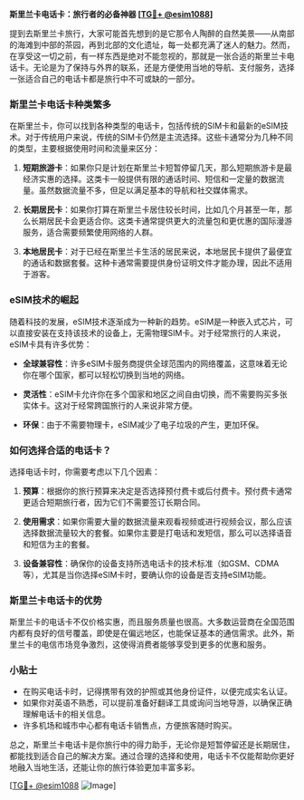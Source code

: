 **斯里兰卡电话卡：旅行者的必备神器 [[TG💪+ @esim1088](https://t.me/s/esim1088)]**

提到去斯里兰卡旅行，大家可能首先想到的是它那令人陶醉的自然美景——从南部的海滩到中部的茶园，再到北部的文化遗址，每一处都充满了迷人的魅力。然而，在享受这一切之前，有一样东西是绝对不能忽视的，那就是一张合适的斯里兰卡电话卡。无论是为了保持与外界的联系，还是方便使用当地的导航、支付服务，选择一张适合自己的电话卡都是旅行中不可或缺的一部分。

### 斯里兰卡电话卡种类繁多

在斯里兰卡，你可以找到各种类型的电话卡，包括传统的SIM卡和最新的eSIM技术。对于传统用户来说，传统的SIM卡仍然是主流选择。这些卡通常分为几种不同的类型，主要根据使用时间和流量来区分：

1. **短期旅游卡**：如果你只是计划在斯里兰卡短暂停留几天，那么短期旅游卡是最经济实惠的选择。这类卡一般提供有限的通话时间、短信和一定量的数据流量。虽然数据流量不多，但足以满足基本的导航和社交媒体需求。

2. **长期居民卡**：如果你打算在斯里兰卡居住较长时间，比如几个月甚至一年，那么长期居民卡会更适合你。这类卡通常提供更大的流量包和更优惠的国际漫游服务，适合需要频繁使用网络的人群。

3. **本地居民卡**：对于已经在斯里兰卡生活的居民来说，本地居民卡提供了最便宜的通话和数据套餐。这种卡通常需要提供身份证明文件才能办理，因此不适用于游客。

### eSIM技术的崛起

随着科技的发展，eSIM技术逐渐成为一种新的趋势。eSIM是一种嵌入式芯片，可以直接安装在支持该技术的设备上，无需物理SIM卡。对于经常旅行的人来说，eSIM卡具有许多优势：

- **全球兼容性**：许多eSIM卡服务商提供全球范围内的网络覆盖，这意味着无论你在哪个国家，都可以轻松切换到当地的网络。
  
- **灵活性**：eSIM卡允许你在多个国家和地区之间自由切换，而不需要购买多张实体卡。这对于经常跨国旅行的人来说非常方便。

- **环保**：由于不需要物理卡，eSIM减少了电子垃圾的产生，更加环保。

### 如何选择合适的电话卡？

选择电话卡时，你需要考虑以下几个因素：

1. **预算**：根据你的旅行预算来决定是否选择预付费卡或后付费卡。预付费卡通常更适合短期旅行者，因为它们不需要签订长期合同。

2. **使用需求**：如果你需要大量的数据流量来观看视频或进行视频会议，那么应该选择数据流量较大的套餐。如果你主要是打电话和发短信，那么可以选择语音和短信为主的套餐。

3. **设备兼容性**：确保你的设备支持所选电话卡的技术标准（如GSM、CDMA等），尤其是当你选择eSIM卡时，要确认你的设备是否支持eSIM功能。

### 斯里兰卡电话卡的优势

斯里兰卡的电话卡不仅价格实惠，而且服务质量也很高。大多数运营商在全国范围内都有良好的信号覆盖，即使是在偏远地区，也能保证基本的通信需求。此外，斯里兰卡的电信市场竞争激烈，这使得消费者能够享受到更多的优惠和服务。

### 小贴士

- 在购买电话卡时，记得携带有效的护照或其他身份证件，以便完成实名认证。
- 如果你对英语不熟悉，可以提前准备好翻译工具或询问当地导游，以确保正确理解电话卡的相关信息。
- 许多机场和城市中心都有电话卡销售点，方便旅客随时购买。

总之，斯里兰卡电话卡是你旅行中的得力助手，无论你是短暂停留还是长期居住，都能找到适合自己的解决方案。通过合理的选择和使用，电话卡不仅能帮助你更好地融入当地生活，还能让你的旅行体验更加丰富多彩。

[[TG💪+ @esim1088](https://t.me/s/esim1088) ![Image](https://i.postimg.cc/4NQfJmqS/Snipaste-2025-05-13-00-14-12.png)]